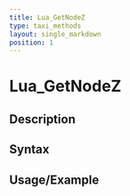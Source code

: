 ```yaml
---
title: Lua_GetNodeZ
type: taxi_methods
layout: single_markdown
position: 1
---
```


# Lua_GetNodeZ

## Description

## Syntax

## Usage/Example


